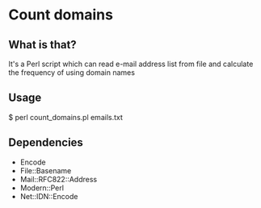 Count domains
=============

What is that?
-------------
It's a Perl script which can read e-mail address list from file and calculate the frequency of using domain names

Usage
-----
$ perl count_domains.pl emails.txt

Dependencies
------------
- Encode
- File::Basename
- Mail::RFC822::Address
- Modern::Perl
- Net::IDN::Encode
